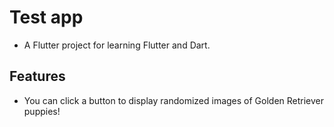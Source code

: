 # Test app

- A Flutter project for learning Flutter and Dart.

## Features

- You can click a button to display randomized images of Golden Retriever puppies!

<p align=center img=[(https://i.gyazo.com/0063a0dd5b7a5a1a9085b9e132ecb275.gif)](https://gyazo.com/0063a0dd5b7a5a1a9085b9e132ecb275></p>



